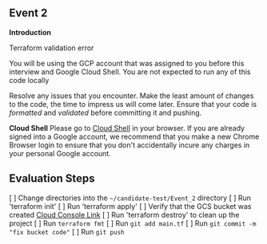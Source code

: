 ## Event 2

**Introduction**

Terraform validation error

You will be using the GCP account that was assigned to you before this interview and Google Cloud Shell. You are not expected to run any of this code locally

Resolve any issues that you encounter. Make the least amount of changes to the code, the time to impress us will come later. Ensure that your code is *formatted* and *validated* before committing it and pushing.

**Cloud Shell**
Please go to [Cloud Shell](https://shell.cloud.google.com/?hl=en_US&fromcloudshell=true&show=terminal) in your browser. If you are already signed into a Google account, we recommend that you make a new Chrome Browser login to ensure that you don't accidentally incure any charges in your personal Google account.

## Evaluation Steps

[ ] Change directories into the `~/candidate-test/Event_2` directory
[ ] Run 'terraform init'
[ ] Run 'terraform apply'
[ ] Verify that the GCS bucket was created [Cloud Console Link](https://console.cloud.google.com/storage/browser)
[ ] Run 'terraform destroy' to clean up the project
[ ] Run `terraform fmt`
[ ] Run `git add main.tf`
[ ] Run `git commit -m "fix bucket code"`
[ ] Run `git push`